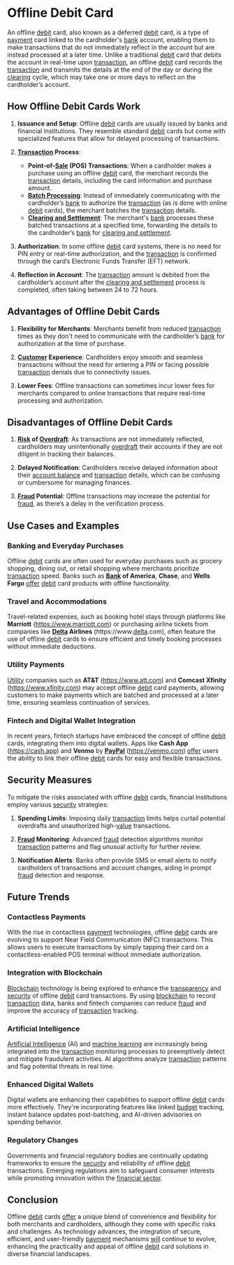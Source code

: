 # Offline Debit Card

An offline [debit](../d/debit.md) card, also known as a deferred [debit](../d/debit.md) card, is a type of [payment](../p/payment.md) card linked to the cardholder's [bank](../b/bank.md) account, enabling them to make transactions that do not immediately reflect in the account but are instead processed at a later time. Unlike a traditional [debit](../d/debit.md) card that debits the account in real-time upon [transaction](../t/transaction.md), an offline [debit](../d/debit.md) card records the [transaction](../t/transaction.md) and transmits the details at the end of the day or during the [clearing](../c/clearing.md) cycle, which may take one or more days to reflect on the cardholder’s account.

## How Offline Debit Cards Work

1. **Issuance and Setup**: Offline [debit](../d/debit.md) cards are usually issued by banks and financial institutions. They resemble standard [debit](../d/debit.md) cards but come with specialized features that allow for delayed processing of transactions.

2. **[Transaction](../t/transaction.md) Process**:
   - **Point-of-[Sale](../s/sale.md) (POS) Transactions**: When a cardholder makes a purchase using an offline [debit](../d/debit.md) card, the merchant records the [transaction](../t/transaction.md) details, including the card information and purchase amount.
   - **[Batch Processing](../b/batch_processing.md)**: Instead of immediately communicating with the cardholder’s [bank](../b/bank.md) to authorize the [transaction](../t/transaction.md) (as is done with online [debit](../d/debit.md) cards), the merchant batches the [transaction](../t/transaction.md) details.
   - **[Clearing and Settlement](../c/clearing_and_settlement.md)**: The merchant's [bank](../b/bank.md) processes these batched transactions at a specified time, forwarding the details to the cardholder’s [bank](../b/bank.md) for [clearing and settlement](../c/clearing_and_settlement.md).
   
3. **Authorization**: In some offline [debit](../d/debit.md) card systems, there is no need for PIN entry or real-time authorization, and the [transaction](../t/transaction.md) is confirmed through the card’s Electronic Funds Transfer (EFT) network.

4. **Reflection in Account**: The [transaction](../t/transaction.md) amount is debited from the cardholder’s account after the [clearing and settlement](../c/clearing_and_settlement.md) process is completed, often taking between 24 to 72 hours.

## Advantages of Offline Debit Cards

1. **Flexibility for Merchants**: Merchants benefit from reduced [transaction](../t/transaction.md) times as they don't need to communicate with the cardholder’s [bank](../b/bank.md) for authorization at the time of purchase.
   
2. **[Customer](../c/customer.md) Experience**: Cardholders enjoy smooth and seamless transactions without the need for entering a PIN or facing possible [transaction](../t/transaction.md) denials due to connectivity issues.
   
3. **Lower Fees**: Offline transactions can sometimes incur lower fees for merchants compared to online transactions that require real-time processing and authorization.

## Disadvantages of Offline Debit Cards

1. **[Risk](../r/risk.md) of [Overdraft](../o/overdraft.md)**: As transactions are not immediately reflected, cardholders may unintentionally [overdraft](../o/overdraft.md) their accounts if they are not diligent in tracking their balances.
   
2. **Delayed Notification**: Cardholders receive delayed information about their [account balance](../a/account_balance.md) and [transaction](../t/transaction.md) details, which can be confusing or cumbersome for managing finances.
   
3. **[Fraud](../f/fraud.md) Potential**: Offline transactions may increase the potential for [fraud](../f/fraud.md), as there’s a delay in the verification process.

## Use Cases and Examples

### Banking and Everyday Purchases

Offline [debit](../d/debit.md) cards are often used for everyday purchases such as grocery shopping, dining out, or retail shopping where merchants prioritize [transaction](../t/transaction.md) speed. Banks such as **[Bank](../b/bank.md) of America**, **Chase**, and **Wells Fargo** [offer](../o/offer.md) [debit](../d/debit.md) card products with offline functionality.

### Travel and Accommodations

Travel-related expenses, such as booking hotel stays through platforms like **Marriott** (https://www.marriott.com) or purchasing airline tickets from companies like **[Delta](../d/delta.md) Airlines** (https://www.[delta](../d/delta.md).com), often feature the use of offline [debit](../d/debit.md) cards to ensure efficient and timely booking processes without immediate deductions.

### Utility Payments

[Utility](../u/utility.md) companies such as **AT&T** (https://www.att.com) and **Comcast Xfinity** (https://www.xfinity.com) may accept offline [debit](../d/debit.md) card payments, allowing customers to make payments which are batched and processed at a later time, ensuring seamless continuation of services.

### Fintech and Digital Wallet Integration

In recent years, fintech startups have embraced the concept of offline [debit](../d/debit.md) cards, integrating them into digital wallets. Apps like **Cash App** (https://cash.app) and **Venmo** by **[PayPal](../p/paypal.md)** (https://venmo.com) [offer](../o/offer.md) users the ability to link their offline [debit](../d/debit.md) cards for easy and flexible transactions.

## Security Measures

To mitigate the risks associated with offline [debit](../d/debit.md) cards, financial institutions employ various [security](../s/security.md) strategies:

1. **Spending Limits**: Imposing daily [transaction](../t/transaction.md) limits helps curtail potential overdrafts and unauthorized high-[value](../v/value.md) transactions.
   
2. **[Fraud](../f/fraud.md) Monitoring**: Advanced [fraud](../f/fraud.md) detection algorithms monitor [transaction](../t/transaction.md) patterns and flag unusual activity for further review.
   
3. **Notification Alerts**: Banks often provide SMS or email alerts to notify cardholders of transactions and account changes, aiding in prompt [fraud](../f/fraud.md) detection and response.

## Future Trends

### Contactless Payments

With the rise in contactless [payment](../p/payment.md) technologies, offline [debit](../d/debit.md) cards are evolving to support Near Field Communication (NFC) transactions. This allows users to execute transactions by simply tapping their card on a contactless-enabled POS terminal without immediate authorization.

### Integration with Blockchain

[Blockchain](../b/blockchain_in_trading.md) technology is being explored to enhance the [transparency](../t/transparency.md) and [security](../s/security.md) of offline [debit](../d/debit.md) card transactions. By using [blockchain](../b/blockchain_in_trading.md) to record [transaction](../t/transaction.md) data, banks and fintech companies can reduce [fraud](../f/fraud.md) and improve the accuracy of [transaction](../t/transaction.md) tracking.

### Artificial Intelligence

[Artificial Intelligence](../a/artificial_intelligence_in_trading.md) (AI) and [machine learning](../m/machine_learning.md) are increasingly being integrated into the [transaction](../t/transaction.md) monitoring processes to preemptively detect and mitigate fraudulent activities. AI algorithms analyze [transaction](../t/transaction.md) patterns and flag potential threats in real time.

### Enhanced Digital Wallets

Digital wallets are enhancing their capabilities to support offline [debit](../d/debit.md) cards more effectively. They're incorporating features like linked [budget](../b/budget.md) tracking, instant balance updates post-batching, and AI-driven advisories on spending behavior.

### Regulatory Changes

Governments and financial regulatory bodies are continually updating frameworks to ensure the [security](../s/security.md) and reliability of offline [debit](../d/debit.md) transactions. Emerging regulations aim to safeguard consumer interests while promoting innovation within the [financial sector](../f/financial_sector.md).

## Conclusion

Offline [debit](../d/debit.md) cards [offer](../o/offer.md) a unique blend of convenience and flexibility for both merchants and cardholders, although they come with specific risks and challenges. As technology advances, the integration of secure, efficient, and user-friendly [payment](../p/payment.md) mechanisms [will](../w/will.md) continue to evolve, enhancing the practicality and appeal of offline [debit](../d/debit.md) card solutions in diverse financial landscapes.